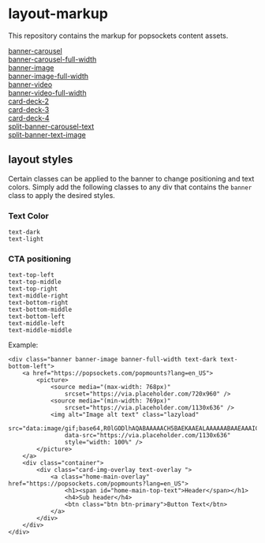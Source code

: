 
# layout-markup
This repository contains the markup for popsockets content assets.

[banner-carousel](https://github.com/PopSockets/layout-markup/blob/main/content-assets/banner-carousel.html)  
[banner-carousel-full-width](https://github.com/PopSockets/layout-markup/blob/main/content-assets/banner-carousel-full-width.html)  
[banner-image](https://github.com/PopSockets/layout-markup/blob/main/content-assets/banner-image.html)  
[banner-image-full-width](https://github.com/PopSockets/layout-markup/blob/main/content-assets/banner-image-full-width.html)  
[banner-video](https://github.com/PopSockets/layout-markup/blob/main/content-assets/banner-video.html)  
[banner-video-full-width](https://github.com/PopSockets/layout-markup/blob/main/content-assets/banner-video-full-width.html)  
[card-deck-2](https://github.com/PopSockets/layout-markup/blob/main/content-assets/card-deck-2.html)  
[card-deck-3](https://github.com/PopSockets/layout-markup/blob/main/content-assets/card-deck-3.html)  
[card-deck-4](https://github.com/PopSockets/layout-markup/blob/main/content-assets/card-deck-4.html)  
[split-banner-carousel-text](https://github.com/PopSockets/layout-markup/blob/main/content-assets/split-banner-carousel-text.html)  
[split-banner-text-image](https://github.com/PopSockets/layout-markup/blob/main/content-assets/split-banner-text-image.html)  

## layout styles
Certain classes can be applied to the banner to change positioning and text colors. Simply add the following classes to any div that contains the `banner` class to apply the desired styles.

### Text Color
    text-dark
    text-light

### CTA positioning

    text-top-left
    text-top-middle
    text-top-right
    text-middle-right
    text-bottom-right
    text-bottom-middle
    text-bottom-left
    text-middle-left
    text-middle-middle

Example: 

    <div class="banner banner-image banner-full-width text-dark text-bottom-left">
        <a href="https://popsockets.com/popmounts?lang=en_US">
            <picture>
                <source media="(max-width: 768px)"
                    srcset="https://via.placeholder.com/720x960" />
                <source media="(min-width: 769px)"
                    srcset="https://via.placeholder.com/1130x636" />
                <img alt="Image alt text" class="lazyload"
                    src="data:image/gif;base64,R0lGODlhAQABAAAAACH5BAEKAAEALAAAAAABAAEAAAICTAEAOw=="
                    data-src="https://via.placeholder.com/1130x636"
                    style="width: 100%" />
            </picture>
        </a>
        <div class="container">
            <div class="card-img-overlay text-overlay ">
                <a class="home-main-overlay" href="https://popsockets.com/popmounts?lang=en_US">
                    <h1><span id="home-main-top-text">Header</span></h1>
                    <h4>Sub header</h4>
                    <btn class="btn btn-primary">Button Text</btn>
                </a>
            </div>
        </div>
    </div>
